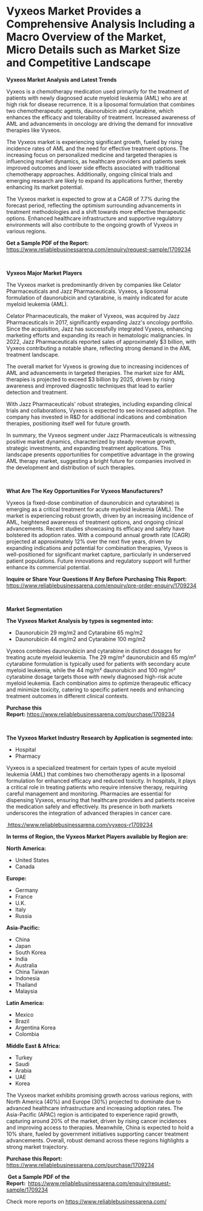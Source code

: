 <p><h1>Vyxeos Market Provides a Comprehensive Analysis Including a Macro Overview of the Market, Micro Details such as Market Size and Competitive Landscape</h1></p><p><strong>Vyxeos Market Analysis and Latest Trends</strong></p>
<p><p>Vyxeos is a chemotherapy medication used primarily for the treatment of patients with newly diagnosed acute myeloid leukemia (AML) who are at high risk for disease recurrence. It is a liposomal formulation that combines two chemotherapeutic agents, daunorubicin and cytarabine, which enhances the efficacy and tolerability of treatment. Increased awareness of AML and advancements in oncology are driving the demand for innovative therapies like Vyxeos.</p><p>The Vyxeos market is experiencing significant growth, fueled by rising incidence rates of AML and the need for effective treatment options. The increasing focus on personalized medicine and targeted therapies is influencing market dynamics, as healthcare providers and patients seek improved outcomes and lower side effects associated with traditional chemotherapy approaches. Additionally, ongoing clinical trials and emerging research are likely to expand its applications further, thereby enhancing its market potential.</p><p>The Vyxeos market is expected to grow at a CAGR of 7.7% during the forecast period, reflecting the optimism surrounding advancements in treatment methodologies and a shift towards more effective therapeutic options. Enhanced healthcare infrastructure and supportive regulatory environments will also contribute to the ongoing growth of Vyxeos in various regions.</p></p>
<p><strong>Get a Sample PDF of the Report:&nbsp;</strong> <a href="https://www.reliablebusinessarena.com/enquiry/request-sample/1709234?utm_campaign=3254&utm_medium=2&utm_source=Github&utm_content=ia&utm_term=08032025&utm_id=vyxeos">https://www.reliablebusinessarena.com/enquiry/request-sample/1709234</a></p>
<p>&nbsp;</p>
<p><strong>Vyxeos Major Market Players</strong></p>
<p><p>The Vyxeos market is predominantly driven by companies like Celator Pharmaceuticals and Jazz Pharmaceuticals. Vyxeos, a liposomal formulation of daunorubicin and cytarabine, is mainly indicated for acute myeloid leukemia (AML). </p><p>Celator Pharmaceuticals, the maker of Vyxeos, was acquired by Jazz Pharmaceuticals in 2017, significantly expanding Jazz's oncology portfolio. Since the acquisition, Jazz has successfully integrated Vyxeos, enhancing marketing efforts and expanding its reach in hematologic malignancies. In 2022, Jazz Pharmaceuticals reported sales of approximately $3 billion, with Vyxeos contributing a notable share, reflecting strong demand in the AML treatment landscape.</p><p>The overall market for Vyxeos is growing due to increasing incidences of AML and advancements in targeted therapies. The market size for AML therapies is projected to exceed $3 billion by 2025, driven by rising awareness and improved diagnostic techniques that lead to earlier detection and treatment.</p><p>With Jazz Pharmaceuticals' robust strategies, including expanding clinical trials and collaborations, Vyxeos is expected to see increased adoption. The company has invested in R&D for additional indications and combination therapies, positioning itself well for future growth. </p><p>In summary, the Vyxeos segment under Jazz Pharmaceuticals is witnessing positive market dynamics, characterized by steady revenue growth, strategic investments, and expanding treatment applications. This landscape presents opportunities for competitive advantage in the growing AML therapy market, suggesting a bright future for companies involved in the development and distribution of such therapies.</p></p>
<p>&nbsp;</p>
<p><strong>What Are The Key Opportunities For Vyxeos Manufacturers?</strong></p>
<p><p>Vyxeos (a fixed-dose combination of daunorubicin and cytarabine) is emerging as a critical treatment for acute myeloid leukemia (AML). The market is experiencing robust growth, driven by an increasing incidence of AML, heightened awareness of treatment options, and ongoing clinical advancements. Recent studies showcasing its efficacy and safety have bolstered its adoption rates. With a compound annual growth rate (CAGR) projected at approximately 12% over the next five years, driven by expanding indications and potential for combination therapies, Vyxeos is well-positioned for significant market capture, particularly in underserved patient populations. Future innovations and regulatory support will further enhance its commercial potential.</p></p>
<p><strong>Inquire or Share Your Questions If Any Before Purchasing This Report:</strong> <a href="https://www.reliablebusinessarena.com/enquiry/pre-order-enquiry/1709234?utm_campaign=3254&utm_medium=2&utm_source=Github&utm_content=ia&utm_term=08032025&utm_id=vyxeos">https://www.reliablebusinessarena.com/enquiry/pre-order-enquiry/1709234</a></p>
<p>&nbsp;</p>
<p><strong>Market Segmentation</strong></p>
<p><strong>The Vyxeos Market Analysis by types is segmented into:</strong></p>
<p><ul><li>Daunorubicin 29 mg/m2 and Cytarabine 65 mg/m2</li><li>Daunorubicin 44 mg/m2 and Cytarabine 100 mg/m2</li></ul></p>
<p><p>Vyxeos combines daunorubicin and cytarabine in distinct dosages for treating acute myeloid leukemia. The 29 mg/m² daunorubicin and 65 mg/m² cytarabine formulation is typically used for patients with secondary acute myeloid leukemia, while the 44 mg/m² daunorubicin and 100 mg/m² cytarabine dosage targets those with newly diagnosed high-risk acute myeloid leukemia. Each combination aims to optimize therapeutic efficacy and minimize toxicity, catering to specific patient needs and enhancing treatment outcomes in different clinical contexts.</p></p>
<p><strong>Purchase this Report:&nbsp;</strong><a href="https://www.reliablebusinessarena.com/purchase/1709234?utm_campaign=3254&utm_medium=2&utm_source=Github&utm_content=ia&utm_term=08032025&utm_id=vyxeos">https://www.reliablebusinessarena.com/purchase/1709234</a></p>
<p>&nbsp;</p>
<p><strong>The Vyxeos Market Industry Research by Application is segmented into:</strong></p>
<p><ul><li>Hospital</li><li>Pharmacy</li></ul></p>
<p><p>Vyxeos is a specialized treatment for certain types of acute myeloid leukemia (AML) that combines two chemotherapy agents in a liposomal formulation for enhanced efficacy and reduced toxicity. In hospitals, it plays a critical role in treating patients who require intensive therapy, requiring careful management and monitoring. Pharmacies are essential for dispensing Vyxeos, ensuring that healthcare providers and patients receive the medication safely and effectively. Its presence in both markets underscores the integration of advanced therapies in cancer care.</p></p>
<p><a href="https://www.reliablebusinessarena.com/vyxeos-r1709234?utm_campaign=3254&utm_medium=2&utm_source=Github&utm_content=ia&utm_term=08032025&utm_id=vyxeos">&nbsp;https://www.reliablebusinessarena.com/vyxeos-r1709234</a></p>
<p><strong>In terms of Region, the Vyxeos Market Players available by Region are:</strong></p>
<p>
    <p> <strong> North America: </strong>
        <ul>
            <li>United States</li>
            <li>Canada</li>
        </ul>
        </p> 
    <p> <strong> Europe: </strong>
        <ul>
            <li>Germany</li>
            <li>France</li>
            <li>U.K.</li>
            <li>Italy</li>
            <li>Russia</li>
        </ul>
        </p> 
    <p> <strong> Asia-Pacific: </strong>
        <ul>
            <li>China</li>
            <li>Japan</li>
            <li>South Korea</li>
            <li>India</li>
            <li>Australia</li>
            <li>China Taiwan</li>
            <li>Indonesia</li>
            <li>Thailand</li>
            <li>Malaysia</li>
        </ul>
        </p> 
    <p> <strong> Latin America: </strong>
        <ul>
            <li>Mexico</li>
            <li>Brazil</li>
            <li>Argentina Korea</li>
            <li>Colombia</li>
        </ul>
        </p> 
    <p> <strong> Middle East & Africa: </strong>
        <ul>
            <li>Turkey</li>
            <li>Saudi</li>
            <li>Arabia</li>
            <li>UAE</li>
            <li>Korea</li>
        </ul>
    </p>
    </p>
<p><p>The Vyxeos market exhibits promising growth across various regions, with North America (40%) and Europe (30%) projected to dominate due to advanced healthcare infrastructure and increasing adoption rates. The Asia-Pacific (APAC) region is anticipated to experience rapid growth, capturing around 20% of the market, driven by rising cancer incidences and improving access to therapies. Meanwhile, China is expected to hold a 10% share, fueled by government initiatives supporting cancer treatment advancements. Overall, robust demand across these regions highlights a strong market trajectory.</p></p>
<p><strong>Purchase this Report: </strong><a href="https://www.reliablebusinessarena.com/purchase/1709234?utm_campaign=3254&utm_medium=2&utm_source=Github&utm_content=ia&utm_term=08032025&utm_id=vyxeos">https://www.reliablebusinessarena.com/purchase/1709234</a></p>
<p>&nbsp;<strong>Get a Sample PDF of the Report:&nbsp;&nbsp;</strong><a href="https://www.reliablebusinessarena.com/enquiry/request-sample/1709234?utm_campaign=3254&utm_medium=2&utm_source=Github&utm_content=ia&utm_term=08032025&utm_id=vyxeos">https://www.reliablebusinessarena.com/enquiry/request-sample/1709234</a></p>
<p><strong></strong></p>
<p>Check more reports on <a href="https://www.reliablebusinessarena.com/?utm_campaign=3254&utm_medium=2&utm_source=Github&utm_content=ia&utm_term=08032025&utm_id=vyxeos">https://www.reliablebusinessarena.com/</a></p>